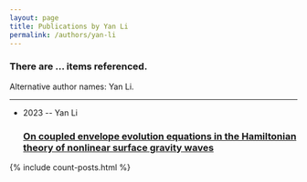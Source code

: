 ```yaml
---
layout: page
title: Publications by Yan Li
permalink: /authors/yan-li
---
```


<h3 id="number-posts">There are ... items referenced.</h3>
<p id='info-authors'>Alternative author names: Yan Li.</p>
<hr />
<ul class="post-list">
<li><span class='post-meta'>2023 -- Yan Li</span><h3><a class='post-link' href="{{ site.baseurl }}/on-coupled-envelope-evolution-equations-in-the-hamiltonian-theory-of-nonlinear-surface-gravity-waves">On coupled envelope evolution equations in the Hamiltonian theory of nonlinear surface gravity waves</a></h3></li>

</ul>
{% include count-posts.html %}
